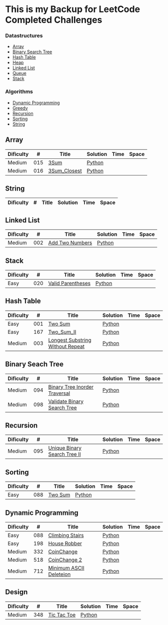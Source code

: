 # This is my Backup for LeetCode Completed Challenges

### Datastructures
* [Array](https://github.com/RamboBambo/Leet_Code#array)
* [Binary Search Tree](https://github.com/RamboBambo/Leet_Code#binary-search-tree)
* [Hash Table](https://github.com/RamboBambo/Leet_Code#hash-table)
* [Heap](https://github.com/RamboBambo/Leet_Code#Heap)
* [Linked List](https://github.com/RamboBambo/Leet_Code#linked-list)
* [Queue](https://github.com/RamboBambo/Leet_Code#queue)
* [Stack](https://github.com/RamboBambo/Leet_Code#stack)
 
### Algorithms
* [Dynamic Programming](https://github.com/RamboBambo/Leet_Code#dynamic-programming)
* [Greedy](https://github.com/RamboBambo/Leet_Code#greedy)
* [Recursion](https://github.com/RamboBambo/Leet_Code#recursion)
* [Sorting](https://github.com/RamboBambo/Leet_Code#sorting)
* [String](https://github.com/RamboBambo/Leet_Code#string)

## Array
| Dificulty | #   | Title                                                                   | Solution                                                                                                | Time | Space |
|-----------|-----|-------------------------------------------------------------------------|---------------------------------------------------------------------------------------------------------|------|-------|
| Medium    | 015 | [3Sum](https://leetcode.com/problems/3sum/description/)                 | [Python](https://github.com/RamboBambo/Leet_Code/blob/master/Data_Structures/Array/015_3Sum.py)         |      |       |
| Medium    | 016 | [3Sum_Closest](https://leetcode.com/problems/3sum-closest/description/) | [Python](https://github.com/RamboBambo/Leet_Code/blob/master/Data_Structures/Array/016_3Sum_Closest.py) |      |       |

## String
| Dificulty | # | Title | Solution | Time | Space |
|-----------|---|-------|----------|------|-------|

## Linked List
| Dificulty | #   | Title                                                                         | Solution                                                                                                         | Time | Space |
|-----------|-----|-------------------------------------------------------------------------------|------------------------------------------------------------------------------------------------------------------|------|-------|
| Medium    | 002 | [Add Two Numbers](https://leetcode.com/problems/add-two-numbers/description/) | [Python](https://github.com/RamboBambo/Leet_Code/blob/master/Data_Structures/Linked_List/002_Add_Two_Numbers.py) |      |       |

## Stack
| Dificulty | #   | Title                                                                             | Solution                                                                                                           | Time | Space |
|-----------|-----|-----------------------------------------------------------------------------------|--------------------------------------------------------------------------------------------------------------------|------|-------|
| Easy      | 020 | [Valid Parentheses](https://leetcode.com/problems/valid-parentheses/description/) | [Python](https://github.com/RamboBambo/Leet_Code/blob/master/Data_Structures/Linked_List/020_Valid_Parenthesis.py) |      |       |

## Hash Table
| Dificulty | #   | Title                                                                                                                         | Solution                                                                                                                                       | Time | Space |
|-----------|-----|-------------------------------------------------------------------------------------------------------------------------------|------------------------------------------------------------------------------------------------------------------------------------------------|------|-------|
| Easy      | 001 | [Two Sum](https://leetcode.com/problems/two-sum/description/)                                                                 | [Python](https://github.com/RamboBambo/Leet_Code/blob/master/Data_Structures/Hash_Table/001_Two_Sum.py)                                        |      |       |
| Easy      | 167 | [Two_Sum_II](https://leetcode.com/problems/two-sum-ii-input-array-is-sorted/description/)                                     | [Python](https://github.com/RamboBambo/Leet_Code/blob/master/Data_Structures/Hash_Table/167_Two_Sum_II.py)                                     |      |       |
| Medium    | 003 | [Longest Substring Without Repeat](https://leetcode.com/problems/longest-substring-without-repeating-characters/description/) | [Python](https://github.com/RamboBambo/Leet_Code/blob/master/Data_Structures/Hash_Table/003_Longest_Substring_Without_Repeating_Characters.py) |      |       |
 
## Binary Seach Tree
| Dificulty | #   | Title                                                                                                     | Solution                                                                                                                              | Time | Space |
|-----------|-----|-----------------------------------------------------------------------------------------------------------|---------------------------------------------------------------------------------------------------------------------------------------|------|-------|
| Medium    | 094 | [Binary Tree Inorder Traversal](https://leetcode.com/problems/binary-tree-inorder-traversal/description/) | [Python](https://github.com/RamboBambo/Leet_Code/blob/master/Data_Structures/Binary_Search_Tree/094_Binary_Tree_Inorder_Traversal.py) |      |       |
| Medium    | 098 | [Validate Binary Search Tree](https://leetcode.com/problems/validate-binary-search-tree/description/)     | [Python](https://github.com/RamboBambo/Leet_Code/blob/master/Data_Structures/Binary_Search_Tree/098_Validate_Binary_Tree.py)          |      |       |

## Recursion
| Dificulty | #   | Title                                                                                                    | Solution                                                                                                                | Time | Space |
|-----------|-----|----------------------------------------------------------------------------------------------------------|-------------------------------------------------------------------------------------------------------------------------|------|-------|
| Medium    | 095 | [Unique Binary Search Tree II](https://leetcode.com/problems/unique-binary-search-trees-ii/description/) | [Python](https://github.com/RamboBambo/Leet_Code/blob/master/Algorithms/Recursion/095_Unique_Binary_Search_Trees_II.py) |      |       |

## Sorting
| Dificulty | #   | Title       | Solution                                                                                                    | Time | Space |
|-----------|-----|-------------|-------------------------------------------------------------------------------------------------------------|------|-------|
| Easy      | 088 | [Two Sum]() | [Python](https://github.com/RamboBambo/Leet_Code/blob/master/Algorithms/Sorting/088_Merge_sorgted_Array.py) |      |       |
      
## Dynamic Programming
 | Dificulty | #   | Title                       | Solution                                                                                                                      | Time | Space |
 |-----------|-----|-----------------------------|-------------------------------------------------------------------------------------------------------------------------------|------|-------|
 | Easy      | 088 | [Climbing Stairs]()         | [Python](https://github.com/RamboBambo/Leet_Code/blob/master/Algorithms/Dynamic_Programming/070_Climbing_Stairs.py)           |      |       |
 | Easy      | 198 | [House Robber]()            | [Python](https://github.com/RamboBambo/Leet_Code/blob/master/Algorithms/Dynamic_Programming/198_House_Robber.py)              |      |       |
 | Medium    | 332 | [CoinChange]()              | [Python](https://github.com/RamboBambo/Leet_Code/blob/master/Algorithms/Dynamic_Programming/332_CoinChange-Minimum.py)        |      |       |
 | Medium    | 518 | [CoinChange 2]()            | [Python](https://github.com/RamboBambo/Leet_Code/blob/master/Algorithms/Dynamic_Programming/518_CoinChange_2-Combinations.py) |      |       |
 | Medium    | 712 | [Minimum ASCII Deleteion]() | [Python](https://github.com/RamboBambo/Leet_Code/blob/master/Algorithms/Dynamic_Programming/712_Minimum_ASCII_Deletion.py)    |      |       |

## Design
| Dificulty | #   | Title           | Solution                                                                                          | Time | Space |
|-----------|-----|-----------------|---------------------------------------------------------------------------------------------------|------|-------|
| Medium    | 348 | [Tic Tac Toe]() | [Python](https://github.com/RamboBambo/Leet_Code/blob/master/Algorithms/Sorting/348_TicTacToe.py) |      |       |
